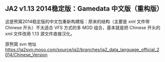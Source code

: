## JA2 v1.13 2014稳定版：Gamedata 中文版（重构版）
这是熊窝2014稳定版的中文包重新构建版：原来的结构（主要是 xml 文件带 Chinese 开头）不太适合 VFS 方式的多 MOD 组合，基本就是把 Chinese 开头的 xml 文件改用 1.13 源文件直接汉化。

原熊窝 svn 地址  
https://ja2svn.mooo.com/source/ja2/branches/ja2_data_language_official_2014/Chinese_Version
